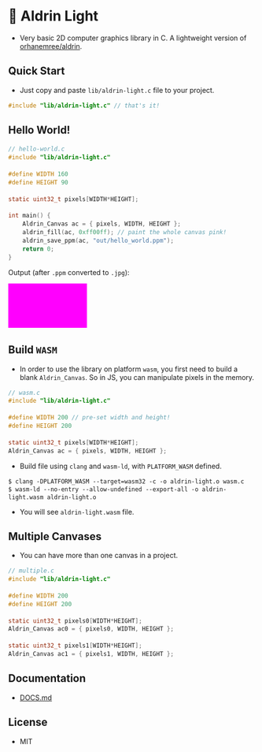 # 🔆 Aldrin Light
* Very basic 2D computer graphics library in C. A lightweight version of [orhanemree/aldrin](https://github.com/orhanemree/aldrin).

## Quick Start
* Just copy and paste `lib/aldrin-light.c` file to your project.
```c
#include "lib/aldrin-light.c" // that's it!
```

## Hello World!
```c
// hello-world.c
#include "lib/aldrin-light.c"

#define WIDTH 160
#define HEIGHT 90

static uint32_t pixels[WIDTH*HEIGHT];

int main() {
    Aldrin_Canvas ac = { pixels, WIDTH, HEIGHT };
    aldrin_fill(ac, 0xff00ff); // paint the whole canvas pink!
    aldrin_save_ppm(ac, "out/hello_world.ppm");
    return 0;
}
```
Output (after `.ppm` converted to `.jpg`):

<img src="out/hello_world.jpg">

## Build `WASM`
* In order to use the library on platform `wasm`, you first need to build a blank `Aldrin_Canvas`. So in JS, you can manipulate pixels in the memory.
```c
// wasm.c
#include "lib/aldrin-light.c"

#define WIDTH 200 // pre-set width and height!
#define HEIGHT 200

static uint32_t pixels[WIDTH*HEIGHT];
Aldrin_Canvas ac = { pixels, WIDTH, HEIGHT };
```
* Build file using `clang` and `wasm-ld`, with `PLATFORM_WASM` defined.
```console
$ clang -DPLATFORM_WASM --target=wasm32 -c -o aldrin-light.o wasm.c
$ wasm-ld --no-entry --allow-undefined --export-all -o aldrin-light.wasm aldrin-light.o
```
* You will see `aldrin-light.wasm` file.

## Multiple Canvases
* You can have more than one canvas in a project.
```c
// multiple.c
#include "lib/aldrin-light.c"

#define WIDTH 200
#define HEIGHT 200

static uint32_t pixels0[WIDTH*HEIGHT];
Aldrin_Canvas ac0 = { pixels0, WIDTH, HEIGHT };

static uint32_t pixels1[WIDTH*HEIGHT];
Aldrin_Canvas ac1 = { pixels1, WIDTH, HEIGHT };
```

## Documentation
* [DOCS.md](./DOCS.md)

## License
* MIT